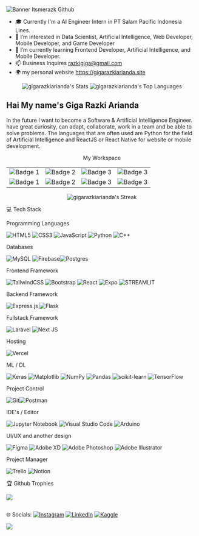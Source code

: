 ![Banner Itsmerazk Github](https://github.com/gigarazkiarianda/gigarazkiarianda/assets/75737741/77892912-2585-4b7a-bb5d-43790aa54dc8)



* 🎓 Currently I'm a AI Engineer Intern in PT Salam Pacific Indonesia Lines.
* 👀 I’m interested in Data Scientist, Artificial Intelligence, Web Developer, Mobile Developer, and Game Developer
* 🌱 I’m currently learning Frontend Developer, Artificial Intelligence, and Mobile Developer.
* 📫 Business Inquires razkigiga@gmail.com
* 🌍 my personal website https://gigarazkiarianda.site




 <p align="center">
  <img src="https://github-readme-stats.vercel.app/api?username=gigarazkiarianda&theme=vue-dark&show_icons=true&hide_border=true&count_private=true" alt="gigarazkiarianda's Stats">
  <img src="https://github-readme-stats.vercel.app/api/top-langs/?username=gigarazkiarianda&theme=vue-dark&show_icons=true&hide_border=true&layout=compact&langs_count=6" alt="gigarazkiarianda's Top Languages">

  
</p>

## Hai My name's Giga Razki Arianda 

In the future I want to become a Software & Artificial Intelligence Engineer. have great curiosity, can adapt, collaborate, work in a team and be able to solve problems. The languages ​​that are often used are Python for the field of Artificial Intelligence and ReactJS or React Native for website or mobile development.

<p align="center">My Workspace</p>
<p >
  <table align="center">
    <tr>
      <td><img src="https://img.shields.io/badge/Asus%20TUF_A15-ED1C24?style=for-the-badge&logo=asus&logoColor=white" alt="Badge 1"></td>
      <td><img src="https://img.shields.io/badge/AMD%20RYZEN%205_4600H-ED1C24?style=for-the-badge&logo=amd&logoColor=white" alt="Badge 2"></td>
      <td><img src="https://img.shields.io/badge/NVIDIA%20GTX%20_1650-ED1C24?style=for-the-badge&logo=nvidia&logoColor=white" alt="Badge 3"></td>
      <td><img src="https://img.shields.io/badge/WINDOWS%2011_HOME-ED1C24?style=for-the-badge&logo=windows&logoColor=white" alt="Badge 3"></td>
    </tr>
     <tr>
      <td><img src="https://img.shields.io/badge/ASRock%20B550M_HVS SE-ED1C24?style=for-the-badge&logo=asrock&logoColor=white" alt="Badge 1"></td>
      <td><img src="https://img.shields.io/badge/AMD%20RYZEN%205_3600H-ED1C24?style=for-the-badge&logo=amd&logoColor=white" alt="Badge 2"></td>
      <td><img src="https://img.shields.io/badge/NVIDIA%20GTX%20_1660 SUPER-ED1C24?style=for-the-badge&logo=nvidia&logoColor=white" alt="Badge 3"></td>
      <td><img src="https://img.shields.io/badge/WINDOWS%2010_HOME-ED1C24?style=for-the-badge&logo=windows&logoColor=white" alt="Badge 3"></td>
    </tr>
  </table>
</p>

<p align="center">
  <img src="https://github-readme-streak-stats.herokuapp.com/?user=gigarazkiarianda&theme=vue-dark&hide_border=true" alt="gigarazkiarianda's Streak">
</p>

                                                                                         
💻 Tech Stack 

Programming Languages

![HTML5](https://img.shields.io/badge/html5-%23E34F26.svg?style=for-the-badge&logo=html5&logoColor=white) ![CSS3](https://img.shields.io/badge/css3-%231572B6.svg?style=for-the-badge&logo=css3&logoColor=white) ![JavaScript](https://img.shields.io/badge/javascript-%23323330.svg?style=for-the-badge&logo=javascript&logoColor=%23F7DF1E) ![Python](https://img.shields.io/badge/python-3670A0?style=for-the-badge&logo=python&logoColor=ffdd54) ![C++](https://img.shields.io/badge/c++-%2300599C.svg?style=for-the-badge&logo=c%2B%2B&logoColor=white)

Databases 

![MySQL](https://img.shields.io/badge/mysql-4479A1.svg?style=for-the-badge&logo=mysql&logoColor=white) ![Firebase](https://img.shields.io/badge/firebase-a08021?style=for-the-badge&logo=firebase&logoColor=ffcd34)![Postgres](https://img.shields.io/badge/postgres-%23316192.svg?style=for-the-badge&logo=postgresql&logoColor=white)

Frontend Framework 

![TailwindCSS](https://img.shields.io/badge/tailwindcss-%2338B2AC.svg?style=for-the-badge&logo=tailwind-css&logoColor=white) ![Bootstrap](https://img.shields.io/badge/bootstrap-%238511FA.svg?style=for-the-badge&logo=bootstrap&logoColor=white) ![React](https://img.shields.io/badge/react-%2320232a.svg?style=for-the-badge&logo=react&logoColor=%2361DAFB) ![Expo](https://img.shields.io/badge/expo-1C1E24?style=for-the-badge&logo=expo&logoColor=#D04A37)  ![STREAMLIT](https://img.shields.io/badge/Streamlit-FF4B4B?style=for-the-badge&logo=Streamlit&logoColor=white)


Backend Framework 

![Express.js](https://img.shields.io/badge/express.js-%23404d59.svg?style=for-the-badge&logo=express&logoColor=%2361DAFB) ![Flask](https://img.shields.io/badge/Flask-000000?style=for-the-badge&logo=flask&logoColor=white)

Fullstack Framework

![Laravel](https://img.shields.io/badge/laravel-%23FF2D20.svg?style=for-the-badge&logo=laravel&logoColor=white) ![Next JS](https://img.shields.io/badge/Next-black?style=for-the-badge&logo=next.js&logoColor=white)

Hosting 

![Vercel](https://img.shields.io/badge/vercel-%23000000.svg?style=for-the-badge&logo=vercel&logoColor=white)


ML / DL 

![Keras](https://img.shields.io/badge/Keras-%23D00000.svg?style=for-the-badge&logo=Keras&logoColor=white) ![Matplotlib](https://img.shields.io/badge/Matplotlib-%23ffffff.svg?style=for-the-badge&logo=Matplotlib&logoColor=black) ![NumPy](https://img.shields.io/badge/numpy-%23013243.svg?style=for-the-badge&logo=numpy&logoColor=white) ![Pandas](https://img.shields.io/badge/pandas-%23150458.svg?style=for-the-badge&logo=pandas&logoColor=white) ![scikit-learn](https://img.shields.io/badge/scikit--learn-%23F7931E.svg?style=for-the-badge&logo=scikit-learn&logoColor=white) ![TensorFlow](https://img.shields.io/badge/TensorFlow-%23FF6F00.svg?style=for-the-badge&logo=TensorFlow&logoColor=white)

Project Control

![Git](https://img.shields.io/badge/git-%23F05033.svg?style=for-the-badge&logo=git&logoColor=white)![Postman](https://img.shields.io/badge/Postman-FF6C37?style=for-the-badge&logo=postman&logoColor=white)

 IDE's / Editor
 
![Jupyter Notebook](https://img.shields.io/badge/jupyter-%23FA0F00.svg?style=for-the-badge&logo=jupyter&logoColor=white) ![Visual Studio Code](https://img.shields.io/badge/Visual%20Studio%20Code-0078d7.svg?style=for-the-badge&logo=visual-studio-code&logoColor=white)     ![Arduino](https://img.shields.io/badge/-Arduino-00979D?style=for-the-badge&logo=Arduino&logoColor=white)

UI/UX and another design

![Figma](https://img.shields.io/badge/figma-%23F24E1E.svg?style=for-the-badge&logo=figma&logoColor=white) ![Adobe XD](https://img.shields.io/badge/Adobe%20XD-470137?style=for-the-badge&logo=Adobe%20XD&logoColor=#FF61F6) ![Adobe Photoshop](https://img.shields.io/badge/adobe%20photoshop-%2331A8FF.svg?style=for-the-badge&logo=adobe%20photoshop&logoColor=white) ![Adobe Illustrator](https://img.shields.io/badge/adobe%20illustrator-%23FF9A00.svg?style=for-the-badge&logo=adobe%20illustrator&logoColor=white)

Project Manager 

![Trello](https://img.shields.io/badge/Trello-%23026AA7.svg?style=for-the-badge&logo=Trello&logoColor=white) ![Notion](https://img.shields.io/badge/Notion-%23000000.svg?style=for-the-badge&logo=notion&logoColor=white) 


           
🏆 Github Trophies 

![](https://github-trophies.vercel.app/?username=gigarazkiarianda)

##
🌐 Socials:
[![Instagram](https://img.shields.io/badge/Instagram-%23E4405F.svg?logo=Instagram&logoColor=white)](https://www.instagram.com/gigarazkiarianda/) 
[![LinkedIn](https://img.shields.io/badge/LinkedIn-%230077B5.svg?logo=linkedin&logoColor=white)](https://www.linkedin.com/in/gigarazkiarianda/)
[![Kaggle](https://img.shields.io/badge/Kaggle-035a7d?style=for-the-badge&logo=kaggle&logoColor=white)](https://www.kaggle.com/gigarazki)



![](https://komarev.com/ghpvc/?username=gigarazkiarianda&color=green)



